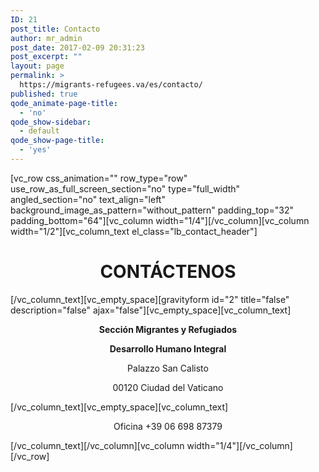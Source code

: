 ```yaml
---
ID: 21
post_title: Contacto
author: mr_admin
post_date: 2017-02-09 20:31:23
post_excerpt: ""
layout: page
permalink: >
  https://migrants-refugees.va/es/contacto/
published: true
qode_animate-page-title:
  - 'no'
qode_show-sidebar:
  - default
qode_show-page-title:
  - 'yes'
---
```

[vc_row css_animation="" row_type="row" use_row_as_full_screen_section="no" type="full_width" angled_section="no" text_align="left" background_image_as_pattern="without_pattern" padding_top="32" padding_bottom="64"][vc_column width="1/4"][/vc_column][vc_column width="1/2"][vc_column_text el_class="lb_contact_header"]
<h1 style="text-align: center;">CONTÁCTENOS</h1>
[/vc_column_text][vc_empty_space][gravityform id="2" title="false" description="false" ajax="false"][vc_empty_space][vc_column_text]
<p style="text-align: center;"><strong>Sección Migrantes y Refugiados</strong></p>
<p style="text-align: center;"><strong>Desarrollo Humano Integral</strong></p>
<p style="text-align: center;">Palazzo San Calisto</p>
<p style="text-align: center;">00120 Ciudad del Vaticano</p>
[/vc_column_text][vc_empty_space][vc_column_text]
<p style="text-align: center;">Oficina +39 06 698 87379</p>
[/vc_column_text][/vc_column][vc_column width="1/4"][/vc_column][/vc_row]